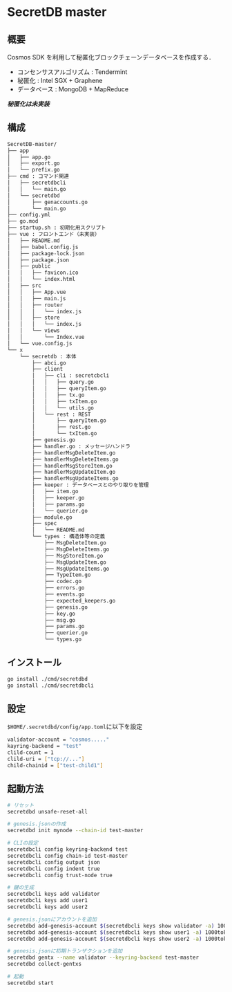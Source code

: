 # SecretDB master

## 概要

Cosmos SDK を利用して秘匿化ブロックチェーンデータベースを作成する．

- コンセンサスアルゴリズム : Tendermint
- 秘匿化 : Intel SGX + Graphene
- データベース : MongoDB + MapReduce

***秘匿化は未実装***

## 構成

```bash
SecretDB-master/
├── app
│   ├── app.go
│   ├── export.go
│   └── prefix.go
├── cmd : コマンド関連
│   ├── secretdbcli
│   │   └── main.go
│   └── secretdbd
│       ├── genaccounts.go
│       └── main.go
├── config.yml
├── go.mod
├── startup.sh : 初期化用スクリプト
├── vue : フロントエンド（未実装）
│   ├── README.md
│   ├── babel.config.js
│   ├── package-lock.json
│   ├── package.json
│   ├── public
│   │   ├── favicon.ico
│   │   └── index.html
│   ├── src
│   │   ├── App.vue
│   │   ├── main.js
│   │   ├── router
│   │   │   └── index.js
│   │   ├── store
│   │   │   └── index.js
│   │   └── views
│   │       └── Index.vue
│   └── vue.config.js
└── x
    └── secretdb : 本体
        ├── abci.go
        ├── client
        │   ├── cli : secretcbcli
        │   │   ├── query.go
        │   │   ├── queryItem.go
        │   │   ├── tx.go
        │   │   ├── txItem.go
        │   │   └── utils.go
        │   └── rest : REST
        │       ├── queryItem.go
        │       ├── rest.go
        │       └── txItem.go
        ├── genesis.go
        ├── handler.go : メッセージハンドラ
        ├── handlerMsgDeleteItem.go
        ├── handlerMsgDeleteItems.go
        ├── handlerMsgStoreItem.go
        ├── handlerMsgUpdateItem.go
        ├── handlerMsgUpdateItems.go
        ├── keeper : データベースとのやり取りを管理
        │   ├── item.go
        │   ├── keeper.go
        │   ├── params.go
        │   └── querier.go
        ├── module.go
        ├── spec
        │   └── README.md
        └── types : 構造体等の定義
            ├── MsgDeleteItem.go
            ├── MsgDeleteItems.go
            ├── MsgStoreItem.go
            ├── MsgUpdateItem.go
            ├── MsgUpdateItems.go
            ├── TypeItem.go
            ├── codec.go
            ├── errors.go
            ├── events.go
            ├── expected_keepers.go
            ├── genesis.go
            ├── key.go
            ├── msg.go
            ├── params.go
            ├── querier.go
            └── types.go
```

## インストール

```bash
go install ./cmd/secretdbd
go install ./cmd/secretdbcli
```

## 設定

```$HOME/.secretdbd/config/app.toml```に以下を設定

```bash
validator-account = "cosmos....."
kayring-backend = "test"
clild-count = 1
clild-uri = ["tcp://..."]
child-chainid = ["test-child1"]
```

## 起動方法

```bash
# リセット
secretdbd unsafe-reset-all

# genesis.jsonの作成
secretdbd init mynode --chain-id test-master

# CLIの設定
secretdbcli config keyring-backend test
secretdbcli config chain-id test-master
secretdbcli config output json
secretdbcli config indent true
secretdbcli config trust-node true

# 鍵の生成
secretdbcli keys add validator
secretdbcli keys add user1
secretdbcli keys add user2

# genesis.jsonにアカウントを追加
secretdbd add-genesis-account $(secretdbcli keys show validator -a) 1000token,100000000stake
secretdbd add-genesis-account $(secretdbcli keys show user1 -a) 1000token
secretdbd add-genesis-account $(secretdbcli keys show user2 -a) 1000token

# genesis.jsonに初期トランザクションを追加
secretdbd gentx --name validator --keyring-backend test-master
secretdbd collect-gentxs

# 起動
secretdbd start
```
